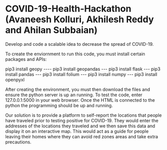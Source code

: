 # COVID-19-Health-Hackathon (Avaneesh Kolluri, Akhilesh Reddy and Ahilan Subbaian)
Develop and code a scalable idea to decrease the spread of COVID-19.

To create the enviornment to run this code, you must install certain packages and APIs:

  pip3 install geopy ----
  pip3 install geopandas ---
  pip3 install flask --- 
  pip3 install pandas --- 
  pip3 install folium --- 
  pip3 install numpy --- 
  pip3 install openpyxl
  
After creating the environment, you must then download the files and ensure the python server is up an running. To test the code, enter 127.0.0.1:5000 in your web browser. Once the HTML is connected to the python the programming should be up and running.



Our solution is to provide a platform to self-report the locations that people have traveled prior to testing positive for COVID-19. 
They would enter the addresses of the locations they traveled and we then save this data and display it on an interactive map. 
This would act as a guide for people leaving their homes where they can avoid red zones areas and take extra precautions.



